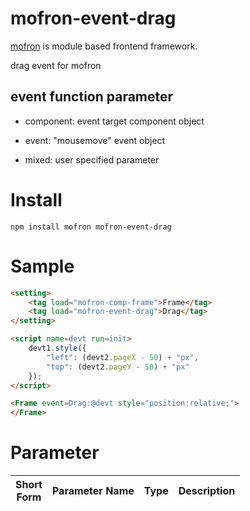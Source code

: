 # mofron-event-drag
[mofron](https://mofron.github.io/mofron/) is module based frontend framework.

drag event for mofron

## event function parameter

- component: event target component object

- event: "mousemove" event object

- mixed: user specified parameter


# Install
```
npm install mofron mofron-event-drag
```

# Sample
```html
<setting>
    <tag load="mofron-comp-frame">Frame</tag>
    <tag load="mofron-event-drag">Drag</tag>
</setting>

<script name=devt run=init>
    devt1.style({
        "left": (devt2.pageX - 50) + "px",
        "top": (devt2.pageY - 50) + "px"
    });
</script>

<Frame event=Drag:@devt style="position:relative;">
</Frame>
```

# Parameter

| Short<br>Form | Parameter Name | Type | Description |
|:-------------:|:---------------|:-----|:------------|

